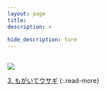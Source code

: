 ```yaml
---
layout: page
title: 
description: >
  
hide_description: ture
---
```

## 

<img src="/interviews/jp/WiiU/agmj/vol1/img/mainvisual2.jpg)" stype="border-radius: 12px;">


[3. もがいてウサギ](3.md)
{:.read-more}